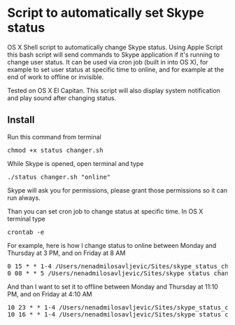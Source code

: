# Script to automatically set Skype status

OS X Shell script to automatically change Skype status.
Using Apple Script this bash script will send commands to Skype application if it's running to change user status.
It can be used via cron job (built in into OS X), for example to set user status at specific time to online, and for example at the end of work to offline or invisible.

Tested on OS X El Capitan.
This script will also display system notification and play sound after changing status.

## Install

Run this command from terminal
<pre>chmod +x status_changer.sh</pre>

While Skype is opened, open terminal and type

<pre>./status_changer.sh "online"</pre>

Skype will ask you for permissions, please grant those permissions so it can run always.

Than you can set cron job to change status at specific time.
In OS X terminal type

<pre>
crontab -e
</pre>

For example, here is how I change status to online between Monday and Thursday at 3 PM, and on Friday at 8 AM

<pre>
0 15 * * 1-4 /Users/nenadmilosavljevic/Sites/skype_status_changer/status_changer.sh "online"
0 08 * * 5 /Users/nenadmilosavljevic/Sites/skype_status_changer/status_changer.sh "online"
</pre>

And than I want to set it to offline between Monday and Thursday at 11:10 PM, and on Friday at 4:10 AM

<pre>
10 23 * * 1-4 /Users/nenadmilosavljevic/Sites/skype_status_changer/status_changer.sh "offline"
10 16 * * 1-4 /Users/nenadmilosavljevic/Sites/skype_status_changer/status_changer.sh "offline"
</pre>
